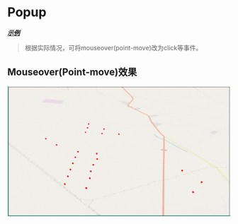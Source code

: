 # Popup
***[示例](https://guzhongren.github.io/AGS-JS-API-Popup/example/index.html)***
> 根据实际情况，可将mouseover(point-move)改为click等事件。

## Mouseover(Point-move)效果
![Mouseover(Point-move)效果](./img/mouseOver.gif)
